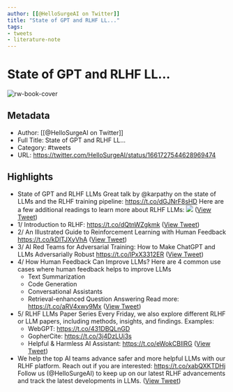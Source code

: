 ```yaml
---
author: [[@HelloSurgeAI on Twitter]]
title: "State of GPT and RLHF LL..."
tags: 
- tweets
- literature-note
---
```

# State of GPT and RLHF LL...

![rw-book-cover](https://pbs.twimg.com/profile_images/1456524516654338063/rshKpWMU.jpg)

## Metadata
- Author: [[@HelloSurgeAI on Twitter]]
- Full Title: State of GPT and RLHF LL...
- Category: #tweets
- URL: https://twitter.com/HelloSurgeAI/status/1661727544628969474

## Highlights
- State of GPT and RLHF LLMs
  Great talk by @karpathy on the state of LLMs and the RLHF training pipeline: https://t.co/dGJNrF8sHD
  Here are a few additional readings to learn more about RLHF LLMs: 
  ![](https://pbs.twimg.com/media/Fw-jYzDWcAU_BPQ.jpg) ([View Tweet](https://twitter.com/HelloSurgeAI/status/1661727544628969474))
- 1/ Introduction to RLHF:
  https://t.co/dQtnWZgkmk ([View Tweet](https://twitter.com/HelloSurgeAI/status/1661727546109571074))
- 2/ An Illustrated Guide to Reinforcement Learning with Human Feedback
  https://t.co/kDlTJXyVhA ([View Tweet](https://twitter.com/HelloSurgeAI/status/1661727547451662337))
- 3/ AI Red Teams for Adversarial Training: How to Make ChatGPT and LLMs Adversarially Robust
  https://t.co/lPxX3312ER ([View Tweet](https://twitter.com/HelloSurgeAI/status/1661727548743507968))
- 4/ How Human Feedback Can Improve LLMs?
  Here are 4 common use cases where human feedback helps to improve LLMs
  - Text Summarization
  - Code Generation
  - Conversational Assistants
  - Retrieval-enhanced Question Answering
  Read more: https://t.co/aRV4xwy9Mx ([View Tweet](https://twitter.com/HelloSurgeAI/status/1661727550006067205))
- 5/ RLHF LLMs Paper Series
  Every Friday, we also explore different RLHF or LLM papers, including methods, insights, and findings.
  Examples:
  - WebGPT: https://t.co/431DBQLnGD
  - GopherCite: https://t.co/3j4DzLUi3s
  - Helpful & Harmless AI Assistant: https://t.co/eWokCBIlRG ([View Tweet](https://twitter.com/HelloSurgeAI/status/1661727552358973440))
- We help the top AI teams advance safer and more helpful LLMs with our RLHF platform. Reach out if you are interested: https://t.co/xabQXKTDHj
  Follow us (@HelloSurgeAI) to keep up on our latest RLHF advancements and track the latest developments in LLMs. ([View Tweet](https://twitter.com/HelloSurgeAI/status/1661727554338734080))
